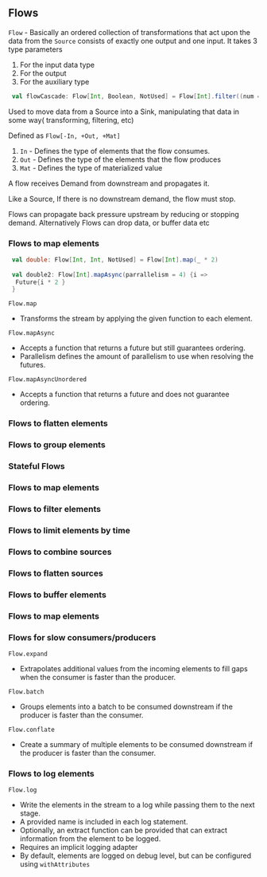 ## Flows

                                                                                             
```Flow``` - Basically an ordered collection of transformations that act upon the data from the ```Source``` consists of exactly one 
output and one input. It takes 3 type parameters 

1. For the input data type 
2. For the output
3. For the auxiliary type

```scala
 val flowCascade: Flow[Int, Boolean, NotUsed] = Flow[Int].filter((num => num > 2)).map((num) => num % 2 == 0)
```

Used to move data from a Source into a Sink, manipulating that data in some way( transforming, filtering, etc)

Defined as ```Flow[-In, +Out, +Mat]```
1. ```In``` - Defines the type of elements that the flow consumes. 
2. ```Out``` - Defines the type of the elements that the flow produces
3. ```Mat``` - Defines the type of materialized value

A flow receives Demand from downstream and propagates it. 

Like a Source, If there is no downstream demand, the flow must stop. 

Flows can propagate back pressure upstream by reducing or stopping demand. Alternatively Flows can drop data, or buffer data etc


### Flows to map elements 

```scala
 val double: Flow[Int, Int, NotUsed] = Flow[Int].map(_ * 2)
 
 val double2: Flow[Int].mapAsync(parrallelism = 4) {i => 
  Future{i * 2 }
 }
```

```Flow.map```
* Transforms the stream by applying the given function to each element.

```Flow.mapAsync```
* Accepts a function that returns a future but still guarantees ordering. 
* Parallelism defines the amount of parallelism to use when resolving the futures. 

```Flow.mapAsyncUnordered```
* Accepts a function that returns a future and does not guarantee ordering. 

### Flows to flatten elements 

### Flows to group elements


### Stateful Flows
 

### Flows to map elements 


### Flows to filter elements 


### Flows to limit  elements by time
 
 
### Flows to combine sources


### Flows to flatten sources


### Flows to buffer elements 


### Flows to map elements 


### Flows for slow consumers/producers

```Flow.expand```
* Extrapolates additional values from the incoming elements to fill gaps when the consumer is faster than the producer. 

```Flow.batch```
* Groups elements into a batch to be consumed downstream if the producer is faster than the consumer. 

```Flow.conflate```
* Create a summary of multiple elements to be consumed downstream if the producer is faster than the consumer. 


### Flows to log elements

```Flow.log```
* Write the elements in the stream to a log while passing them to the next stage. 
* A provided name is included in each log statement. 
* Optionally, an extract function can be provided that can extract information from the element to be logged. 
* Requires an implicit logging adapter 
* By default, elements are logged on debug level, but can be configured using ```withAttributes```